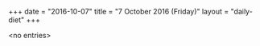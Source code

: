 +++
date = "2016-10-07"
title = "7 October 2016 (Friday)"
layout = "daily-diet"
+++

<p>&lt;no entries&gt;</p>